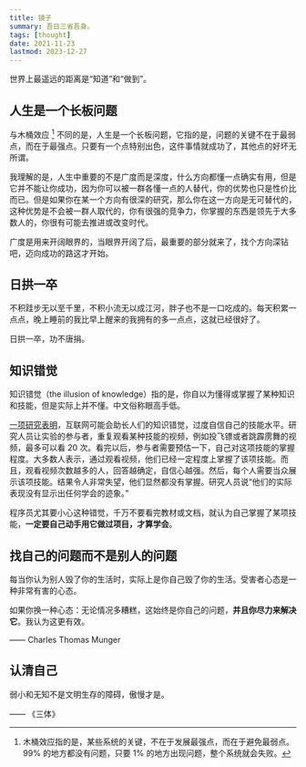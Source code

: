 ```yaml
---
title: 镜子
summary: 吾日三省吾身。
tags: [thought]
date: 2021-11-23
lastmod: 2023-12-27
---
```


世界上最遥远的距离是“知道”和“做到”。

## 人生是一个长板问题

与木桶效应 [^1] 不同的是，人生是一个长板问题，它指的是，问题的关键不在于最弱点，而在于最强点。只要有一个点特别出色，这件事情就成功了，其他点的好坏无所谓。

我理解的是，人生中重要的不是广度而是深度，什么方向都懂一点确实有用，但是它并不能让你成功，因为你可以被一群各懂一点的人替代，你的优势也只是性价比而已。但是如果你在某一个方向有很深的研究，那么你在这一方向是无可替代的，这种优势是不会被一群人取代的，你有很强的竞争力，你掌握的东西是领先于大多数人的，你很有可能去推进或改变时代。

广度是用来开阔眼界的，当眼界开阔了后，最重要的部分就来了，找个方向深钻吧，迈向成功的路这才开始。

[^1]: 木桶效应指的是，某些系统的关键，不在于发展最强点，而在于避免最弱点。99% 的地方都没有问题，只要 1% 的地方出现问题，整个系统就会失败。

## 日拱一卒

不积跬步无以至千里，不积小流无以成江河，胖子也不是一口吃成的。每天积累一点点，晚上睡前的我比早上醒来的我拥有的多一点点，这就已经很好了。

日拱一卒，功不唐捐。

## 知识错觉

知识错觉（the illusion of knowledge）指的是，你自以为懂得或掌握了某种知识和技能，但是实际上并不懂。中文俗称眼高手低。

[一项研究表明](https://www.bbc.com/worklife/article/20220812-the-illusion-of-knowledge-that-makes-people-overconfident)，互联网可能会助长人们的知识错觉，过度自信自己的技能水平。研究人员让实验的参与者，重复观看某种技能的视频，例如投飞镖或者跳霹雳舞的视频，最多可以看 20 次。看完以后，参与者需要预估一下，自己对这项技能的掌握程度。大多数人表示，通过观看视频，他们已经一定程度上掌握了该项技能。而且，观看视频次数越多的人，回答越确定，自信心越强。然后，每个人需要当众展示该项技能。结果令人非常失望，他们显然都没有掌握。研究人员说“他们的实际表现没有显示出任何学会的迹象。”

程序员尤其要小心这种错觉，千万不要看完教材或文档，就认为自己掌握了某项技能，**一定要自己动手用它做过项目，才算学会**。

## 找自己的问题而不是别人的问题

每当你认为别人毁了你的生活时，实际上是你自己毁了你的生活。受害者心态是一种非常有害的心态。

如果你换一种心态：无论情况多糟糕，这始终是你自己的问题，**并且你尽力来解决它**。我认为这更有效。

—— Charles Thomas Munger

## 认清自己

弱小和无知不是文明生存的障碍，傲慢才是。

—— 《三体》
